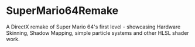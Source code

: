 # SuperMario64Remake
A DirectX remake of Super Mario 64's first level - showcasing Hardware Skinning, Shadow Mapping, simple particle systems and other HLSL shader work. 
